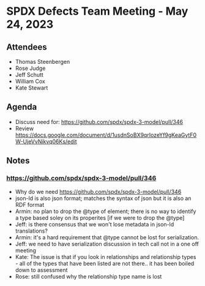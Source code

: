 # SPDX Defects Team Meeting - May 24, 2023
## Attendees
* Thomas Steenbergen
* Rose Judge
* Jeff Schutt
* William Cox
* Kate Stewart

## Agenda
* Discuss need for: https://github.com/spdx/spdx-3-model/pull/346
* Review https://docs.google.com/document/d/1usdnSoBX9qrIozeYf9gKeaGytF0W-UjeVvNikvq06Ks/edit

## Notes
### https://github.com/spdx/spdx-3-model/pull/346
* Why do we need https://github.com/spdx/spdx-3-model/pull/346
* json-ld is also json format; matches the syntax of json but it is also an RDF format
* Armin: no plan to drop the @type of element; there is no way to identify a type based soley on its properites [if we were to drop the @type]
* Jeff: is there consensus that we won't lose metadata in json-ld translations?
* Armin: it's a hard requirement that @type cannot be lost for serialization.
* Jeff: we need to have serialization discussion in tech call not in a one off meeting
* Kate: The issue is that if you look in relationships and relationship types - all of the types that have been listed are not there.. it has been boiled down to assessment 
* Rose: still confused why the relationship type name is lost
